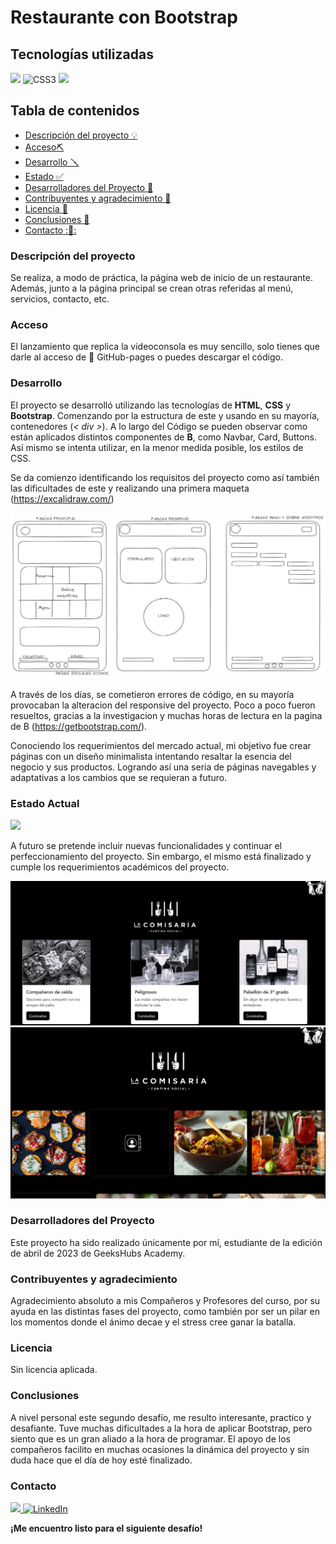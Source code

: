 # Restaurante con Bootstrap

## Tecnologías utilizadas

<img src="https://img.shields.io/badge/HTML%205-F13D0D?style=for-the-badge&logo=html5&logoColor=white" style="max-width: 100%;"> <img src="https://camo.githubusercontent.com/e6b67b27998fca3bccf4c0ee479fc8f9de09d91f389cccfbe6cb1e29c10cfbd7/68747470733a2f2f696d672e736869656c64732e696f2f62616467652f637373332d2532333135373242362e7376673f7374796c653d666f722d7468652d6261646765266c6f676f3d63737333266c6f676f436f6c6f723d7768697465" alt="CSS3" style="max-width: 100%;"> <img src="https://img.shields.io/badge/BOOTSTRAP-%23975CD8?style=for-the-badge&logo=bootstrap&logoColor=white">

## Tabla de contenidos

- [Descripción del proyecto :bulb:](#Descripción-del-proyecto)
- [Acceso⛏️](#Acceso)
- [Desarrollo 🪛](#Desarrollo)
- [Estado :white_check_mark:](#EstadoActual)
- [Desarrolladores del Proyecto :raising_hand:](#Desarrolladores-del-Proyecto)
- [Contribuyentes y agradecimiento :clap:](#Contribuyentes-y-agradecimiento.)
- [Licencia :vertical_traffic_light:](#Licencia)
- [Conclusiones :tada:](#Conclusiones)
- [Contacto ::calling::](#Contacto)


### Descripción del proyecto

Se realiza, a modo de práctica, la página web de inicio de un restaurante. Además, junto a la página principal se crean otras referidas al menú, servicios, contacto, etc. 

### Acceso

El lanzamiento que replica la videoconsola es muy sencillo, solo tienes que darle al acceso de 🚀 GitHub-pages o puedes descargar el código.

### Desarrollo

El proyecto se desarrolló utilizando las tecnologías de **HTML**, **CSS** y **Bootstrap**. Comenzando por la estructura de este y usando en su mayoría, contenedores (_< div >_). A lo largo del Código se pueden observar como están aplicados distintos componentes de **B**, como Navbar, Card, Buttons. Así mismo se intenta utilizar, en la menor medida posible, los estilos de CSS.

Se da comienzo identificando los requisitos del proyecto como así también las dificultades de este y realizando una primera maqueta (https://excalidraw.com/)

![image](/img/Maqueta.png/)

A través de los días, se cometieron errores de código, en su mayoría provocaban la alteracion del responsive del proyecto. Poco a poco fueron resueltos, gracias a la investigacion y muchas horas de lectura en la pagina de B (https://getbootstrap.com/).

Conociendo los requerimientos del mercado actual, mi objetivo fue crear páginas con un diseño minimalista intentando resaltar la esencia del negocio y sus productos. 
Logrando así una seria de páginas navegables y adaptativas a los cambios que se requieran a futuro.

### Estado Actual

<img src="https://img.shields.io/badge/FINALIZADO-GREEN?style=for-the-badge&label=ESTADO">

A futuro se pretende incluir nuevas funcionalidades y continuar el perfeccionamiento del proyecto. Sin embargo, el mismo está finalizado y cumple los requerimientos académicos del proyecto.

![image](/img/paginamodelo.jpg)
![image](/img/paginamodelo1.jpg)

### Desarrolladores del Proyecto

Este proyecto ha sido realizado únicamente por mí, estudiante de la edición de abril de 2023 de GeeksHubs Academy.

### Contribuyentes y agradecimiento

Agradecimiento absoluto a mis Compañeros y Profesores del curso, por su ayuda en las distintas fases del proyecto, como también por ser un pilar en los momentos donde el ánimo decae y el stress cree ganar la batalla.  

### Licencia

Sin licencia aplicada.

### Conclusiones 

A nivel personal este segundo desafío, me resulto interesante, practico y desafiante. Tuve muchas dificultades a la hora de aplicar Bootstrap, pero siento que es un gran aliado a la hora de programar.
El apoyo de los compañeros facilito en muchas ocasiones la dinámica del proyecto y sin duda hace que el día de hoy esté finalizado.

### Contacto
<a href = "mailto:gonllat@gmail.com"><img src="https://img.shields.io/badge/Gmail-C6362C?style=for-the-badge&logo=gmail&logoColor=white" target="_blank"> [![LinkedIn](https://img.shields.io/badge/-LinkedIn-%230077B5?style=for-the-badge&logo=linkedin&logoColor=white)](https://www.linkedin.com/in/gonzalo-llatser-acuña-6b206a1ba)



**¡Me encuentro listo para el siguiente desafío!**


